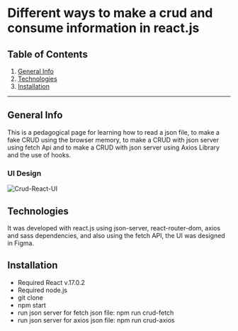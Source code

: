 Different ways to make a crud and consume information in react.js
============

## Table of Contents
1. [General Info](#general-info)
2. [Technologies](#technologies)
3. [Installation](#installation)

***
## General Info

This is a pedagogical page for learning how to read a json file, to make a fake CRUD using the browser memory, to make a CRUD with json server using fetch Api and to make a CRUD with json server using Axios Library and the use of hooks.

### UI Design
![Crud-React-UI](https://user-images.githubusercontent.com/73828751/147887251-cc96092e-6ebf-47d1-974d-61814f38b6e4.jpg)

## Technologies
It was developed with react.js using json-server, react-router-dom, axios and sass dependencies, and also using the fetch API, the UI was designed in Figma. 

## Installation
- Required React v.17.0.2
- Required node.js
- git clone <repository>
- npm start
- run json server for fetch json file: npm run crud-fetch
- run json server for axios json file: npm run crud-axios
  
  
